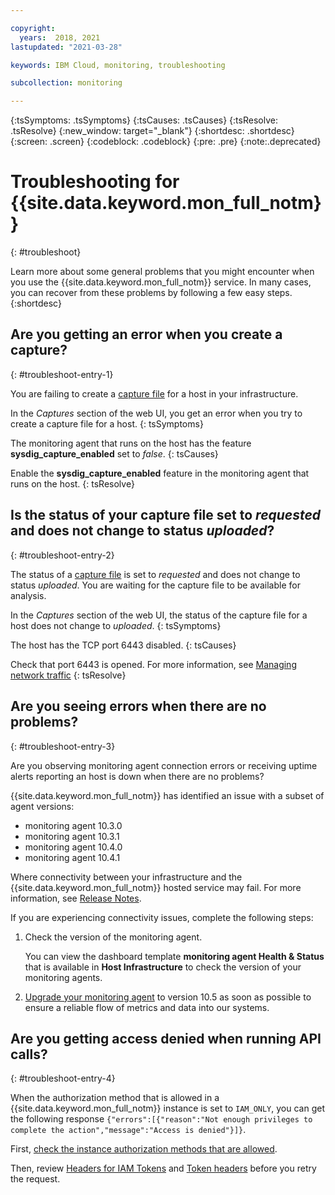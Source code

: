 ```yaml
---

copyright:
  years:  2018, 2021
lastupdated: "2021-03-28"

keywords: IBM Cloud, monitoring, troubleshooting

subcollection: monitoring

---
```


{:tsSymptoms: .tsSymptoms}
{:tsCauses: .tsCauses}
{:tsResolve: .tsResolve}
{:new_window: target="_blank"}
{:shortdesc: .shortdesc}
{:screen: .screen}
{:codeblock: .codeblock}
{:pre: .pre}
{:note:.deprecated}

# Troubleshooting for {{site.data.keyword.mon_full_notm}}
{: #troubleshoot}

Learn more about some general problems that you might encounter when you use the {{site.data.keyword.mon_full_notm}} service. In many cases, you can recover from these problems by following a few easy steps.
{:shortdesc}

## Are you getting an error when you create a capture?
{: #troubleshoot-entry-1}

You are failing to create a [capture file](/docs/monitoring?topic=monitoring-captures#captures) for a host in your infrastructure. 

In the *Captures* section of the web UI, you get an error when you try to create a capture file for a host.
{: tsSymptoms}

The monitoring agent that runs on the host has the feature **sysdig_capture_enabled** set to *false*.
{: tsCauses}

Enable the **sysdig_capture_enabled** feature in the monitoring agent that runs on the host.
{: tsResolve}


## Is the status of your capture file set to *requested* and does not change to status *uploaded*?
{: #troubleshoot-entry-2}

The status of a [capture file](/docs/monitoring?topic=monitoring-captures#captures) is set to *requested* and does not change to status *uploaded*. You are waiting for the capture file to be available for analysis.

In the *Captures* section of the web UI, the status of the capture file for a host does not change to *uploaded*.
{: tsSymptoms}

The host has the TCP port 6443 disabled.
{: tsCauses}


Check that port 6443 is opened. For more information, see [Managing network traffic](/docs/monitoring?topic=monitoring-service-connection)
{: tsResolve}


## Are you seeing errors when there are no problems? 
{: #troubleshoot-entry-3}

Are you observing monitoring agent connection errors or receiving uptime alerts reporting an host is down when there are no problems?

{{site.data.keyword.mon_full_notm}} has identified an issue with a subset of agent versions:
- monitoring agent 10.3.0
- monitoring agent 10.3.1
- monitoring agent 10.4.0
- monitoring agent 10.4.1 

Where connectivity between your infrastructure and the {{site.data.keyword.mon_full_notm}} hosted service may fail. For more information, see [Release Notes](https://docs.sysdig.com/en/sysdig-agent-release-notes.html).

If you are experiencing connectivity issues, complete the following steps:

1. Check the version of the monitoring agent.

    You can view the dashboard template **monitoring agent Health & Status** that is available in **Host Infrastructure** to check the version of your monitoring agents.

2. [Upgrade your monitoring agent](/docs/monitoring?topic=monitoring-upgrade_agent) to version 10.5 as soon as possible to ensure a reliable flow of metrics and data into our systems.


## Are you getting access denied when running API calls?
{: #troubleshoot-entry-4}

When the authorization method that is allowed in a {{site.data.keyword.mon_full_notm}} instance is set to `IAM_ONLY`, you can get the following response `{"errors":[{"reason":"Not enough privileges to complete the action","message":"Access is denied"}]}`. 

First, [check the instance authorization methods that are allowed](/docs/monitoring?topic=monitoring-iam_instance_auth#iam_instance_auth_step1).

Then, review [Headers for IAM Tokens](/docs/monitoring?topic=monitoring-mon-curl#mon-curl-headers-iam) and [Token headers](/docs/monitoring?topic=monitoring-mon-curl#mon-curl-headers-sysdig) before you retry the request.

